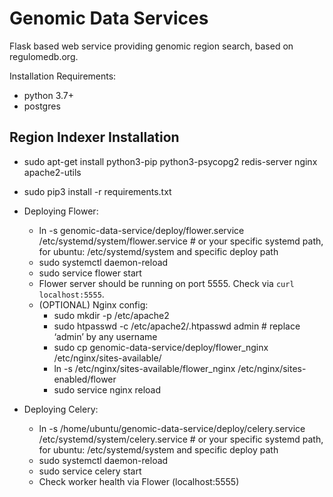 # Genomic Data Services

Flask based web service providing genomic region search, based on regulomedb.org.

Installation Requirements:

* python 3.7+
* postgres


## Region Indexer Installation

* sudo apt-get install python3-pip python3-psycopg2 redis-server nginx apache2-utils
* sudo pip3 install -r requirements.txt

* Deploying Flower:
    * ln -s genomic-data-service/deploy/flower.service /etc/systemd/system/flower.service # or your specific systemd path, for ubuntu: /etc/systemd/system and specific deploy path
    * sudo systemctl daemon-reload
    * sudo service flower start
    * Flower server should be running on port 5555. Check via `curl localhost:5555`.
    * (OPTIONAL) Nginx config:
        * sudo mkdir -p /etc/apache2
        * sudo htpasswd -c /etc/apache2/.htpasswd admin # replace ‘admin’ by any username
        * sudo cp genomic-data-service/deploy/flower_nginx /etc/nginx/sites-available/
        * ln -s /etc/nginx/sites-available/flower_nginx /etc/nginx/sites-enabled/flower
        * sudo service nginx reload
* Deploying Celery:
    * ln -s /home/ubuntu/genomic-data-service/deploy/celery.service /etc/systemd/system/celery.service # or your specific systemd path, for ubuntu: /etc/systemd/system and specific deploy path
    * sudo systemctl daemon-reload
    * sudo service celery start
    * Check worker health via Flower (localhost:5555)


